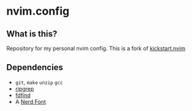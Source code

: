 # nvim.config

## What is this?

Repository for my personal nvim config.
This is a fork of [kickstart.nvim](https://github.com/nvim-lua/kickstart.nvim)

## Dependencies

- `git`, `make` `unzip` `gcc`
- [ripgrep](https://github.com/BurntSushi/ripgrep#installation)
- [fdfind](https://github.com/sharkdp/fd?tab=readme-ov-file#installation)
- A [Nerd Font](https://www.nerdfonts.com/)


